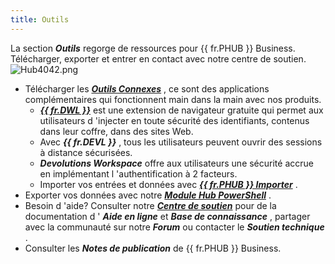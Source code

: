 ```yaml
---
title: Outils
---
```

La section ***Outils*** regorge de ressources pour {{ fr.PHUB }} Business. Télécharger, exporter et entrer en contact avec notre centre de soutien.  
![Hub4042.png](/img/fr/hub/Hub4042.png) 

* Télécharger les [***Outils Connexes***](/fr/hub/web-interface/hub-overview/administration/management/users/companion-tools-access/) , ce sont des applications complémentaires qui fonctionnent main dans la main avec nos produits.  
    * [***{{ fr.DWL }}***](/fr/hub/dwl/overview/) est une extension de navigateur gratuite qui permet aux utilisateurs d 'injecter en toute sécurité des identifiants, contenus dans leur coffre, dans des sites Web.  
    * Avec ***{{ fr.DEVL }}*** , tous les utilisateurs peuvent ouvrir des sessions à distance sécurisées.  
    * ***Devolutions Workspace*** offre aux utilisateurs une sécurité accrue en implémentant l 'authentification à 2 facteurs.  
    * Importer vos entrées et données avec [***{{ fr.PHUB }} Importer***](/fr/hub/web-interface/hub-overview/tools/hub-importer/) .  
* Exporter vos données avec notre [***Module Hub PowerShell***](/fr/hub/powershell-module/objects/) .  
* Besoin d 'aide? Consulter notre [***Centre de soutien***](https://devolutions.net/fr/support) pour de la documentation d ' ***Aide en ligne*** et ***Base de connaissance*** , partager avec la communauté sur notre ***Forum*** ou contacter le ***Soutien technique*** .  
* Consulter les ***Notes de publication*** de {{ fr.PHUB }} Business. 
